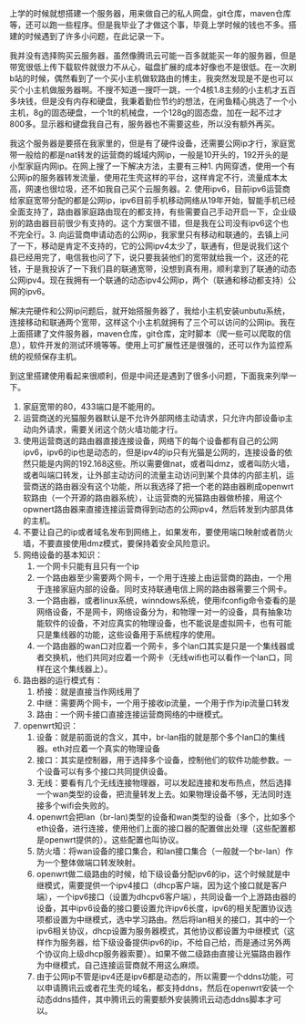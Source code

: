 上学的时候就想搭建一个服务器，用来做自己的私人网盘，git仓库，maven仓库等，还可以跑一些程序。但是我毕业了才做这个事，毕竟上学时候的钱也不多。搭建的时候遇到了许多小问题，在此记录一下。

我并没有选择购买云服务器，虽然像腾讯云可能一百多就能买一年的服务器，但是带宽很低上传下载软件就很力不从心，磁盘扩展的成本好像也不是很低。在一次刷b站的时候，偶然看到了一个买小主机做软路由的博主，我突然发现是不是也可以买个小主机做服务器啊。不搜不知道一搜吓一跳，一个4核1.8主频的小主机才五百多块钱，但是没有内存和硬盘，我秉着勤俭节约的想法，在闲鱼精心挑选了一个小主机，8g的固态硬盘，一个1t的机械盘，一个128g的固态盘，加在一起不过才800多。显示器和键盘我自己有，服务器也不需要这些，所以没有额外再买。

我这个服务器是要搭在我家里的，但是有了硬件设备，还需要公网ip才行，家庭宽带一般给的都是nat转发的运营商的城域内网ip，一般是10开头的，192开头的是小型家庭内网ip。在网上搜了一下解决方法，主要有三种1. 内网穿透，使用一个有公网ip的服务器转发流量，使用花生壳这样的平台，这样肯定不行，流量成本太高，网速也很垃圾，还不如我自己买个云服务器。2. 使用ipv6，目前ipv6运营商给家庭宽带分配的都是公网ip，ipv6目前手机移动网络从19年开始，智能手机已经全面支持了，路由器家庭路由现在的都支持，有些需要自己手动开启一下，企业级别的路由器目前很少有支持的。这个方案很不错，但是我在公司没有ipv6这个也不完全行。3. 向运营商申请动态的公网ip，我家里只有移动和联通的，去镇上问了一下，移动是肯定不支持的，它的公网ipv4太少了，联通有，但是说我们这个县已经用完了，电信我也问了下，说只要我装他们的宽带就给我一个，这还的花钱，于是我投诉了一下我们县的联通宽带，没想到真有用，顺利拿到了联通的动态公网ipv4。现在我拥有一个联通的动态ipv4公网ip，两个（联通和移动都支持）公网的ipv6。

解决完硬件和公网ip问题后，就开始搭服务器了，我给小主机安装unbutu系统，连接移动和联通两个宽带，这样这个小主机就拥有了三个可以访问的公网ip。我在上面搭建了文件服务器，maven仓库，git仓库，定时脚本（爬一些可以爬取的信息），软件开发的测试环境等等。使用上可扩展性还是很强的，还可以作为监控系统的视频保存主机。

到这里搭建使用看起来很顺利，但是中间还是遇到了很多小问题，下面我来列举一下。

1. 家庭宽带的80，433端口是不能用的。
2. 运营商送的光猫服务器默认是不允许外部网络主动请求，只允许内部设备ip主动向外请求，需要关闭这个防火墙功能才行。
3. 使用运营商送的路由器直接连接设备，网络下的每个设备都有自己的公网ipv6，ipv6的ip也是动态的，但是ipv4的ip只有光猫是公网的，连接设备的依然只能是内网的192.168这些。所以需要做nat，或者叫dmz，或者叫防火墙，或者叫端口转发，让外部主动访问的流量主动访问到某个具体的内部主机，运营商送的路由器没有这个功能，所以我选择了把一个老的路由器刷成openwrt软路由（一个开源的路由器系统），让运营商的光猫路由器做桥接，用这个opwnert路由器来直接连接运营商得到动态的公网ipv4，然后转发到内部具体的主机。
4. 不要让自己的ip或者域名发布到网络上，如果发布，要使用端口映射或者防火墙，不要直接使用dmz模式，要保持着安全风险意识。
5. 网络设备的基本知识：
   1. 一个网卡只能有且只有一个ip
   2. 一个路由器至少需要两个网卡，一个用于连接上由运营商的路由，一个用于连接家庭内部的设备。同时支持联通电信上网的路由器需要三个网卡。
   3. 一个路由器，或者linux系统，winndows系统，使用ifconfig命令查看的是网络设备，不是网卡，网络设备分为，和物理一对一的设备，具有抽象功能软件的设备，不对应真实的物理设备，也不能说是虚拟网卡，也有可能只是集线器的功能，这些设备用于系统程序的使用。
   4. 一个路由器的wan口对应着一个网卡，多个lan口其实是只是一个集线器或者交换机，他们共同对应着一个网卡（无线wifi也可以看作一个lan口，同样在这个集线器上）。
6. 路由器的运行模式有：
   1. 桥接：就是直接当作网线用了
   2. 中继：需要两个网卡，一个用于接收ip流量，一个用于作为ip流量口转发
   3. 路由：一个网卡接口直接连接运营商网络的中继模式。
7. openwrt知识：
   1. 设备：就是前面说的含义，其中，br-lan指的就是那个多个lan口的集线器。eth对应着一个真实的物理设备
   2. 接口：其实是控制器，用于选择多个设备，控制他们的软件功能参数。一个设备可以有多个接口共同提供设备。
   3. 无线：要看有几个无线连接物理器，可以发起连接和发布热点，然后选择一个wan类型的设备，把流量转发上去。如果物理设备不够，无法同时连接多个wifi会失败的。
   4. openwrt会把lan（br-lan)类型的设备和wan类型的设备（多个，比如多个eth设备，进行连接，使用他们上面的接口器的配置做出处理（这些配置都是openwrt提供的）。这些配置也叫协议。
   5. 防火墙：将wan设备的接口集合，和lan接口集合（一般就一个br-lan）作为一个整体做端口转发映射。
   6. openwrt做二级路由的时候，给下级设备分配ipv6的ip，这个时候就是中继模式，需要提供一个ipv4接口（dhcp客户端，因为这个接口就是客户端），一个ipv6接口（设置为dhcpv6客户端），共同设备一个上游路由器的设备，其中ipv6设备的接口要设置允许ipv6长度，ipv6的相关配置协议选项都设置为中继模式，选中学习路由。然后将lan相关的接口，其中的一个ipv6相关协议，dhcp设置为服务器模式，其他协议都设置为中继模式（这样作为服务器，给下级设备提供ipv6的ip，不给自己给，而是通过另外两个协议向上级dhcp服务器索要）。如果不做二级路由直接让光猫路由器作为中继模式，自己连接运营商就不用这么麻烦。
   7. 由于公网ip不管是ipv4还是ipv6都是动态的，所以需要一个ddns功能，可以申请腾讯云或者花生壳的域名，都支持ddns，然后在openwrt安装一个动态ddns插件，其中腾讯云的需要额外安装腾讯云动态ddns脚本才可以。